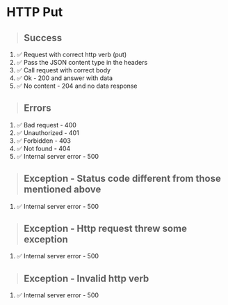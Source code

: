 # HTTP Put

> ## Success
1. ✅ Request with correct http verb (put)
2. ✅ Pass the JSON content type in the headers
3. ✅ Call request with correct body
4. ✅ Ok - 200 and answer with data
5. ✅ No content - 204 and no data response

> ## Errors
1. ✅ Bad request - 400
2. ✅ Unauthorized - 401
3. ✅ Forbidden - 403
4. ✅ Not found - 404
5. ✅ Internal server error - 500

> ## Exception - Status code different from those mentioned above
1. ✅ Internal server error - 500

> ## Exception - Http request threw some exception
1. ✅ Internal server error - 500

> ## Exception - Invalid http verb
1. ✅ Internal server error - 500